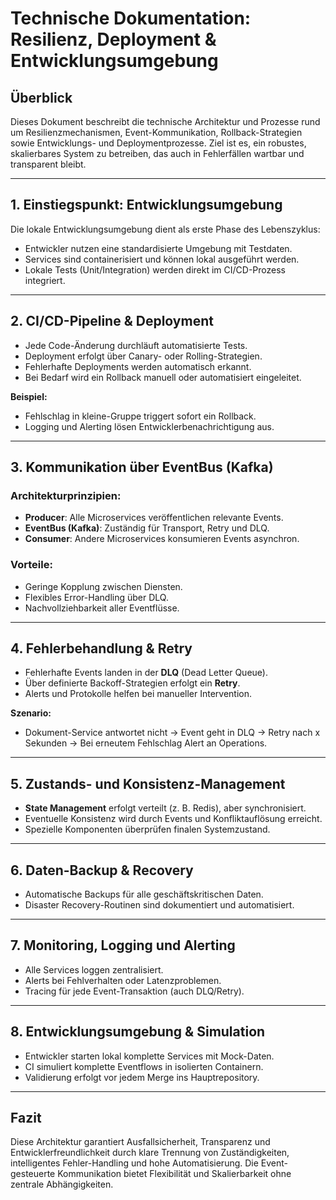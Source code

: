 # Technische Dokumentation: Resilienz, Deployment & Entwicklungsumgebung

## Überblick
Dieses Dokument beschreibt die technische Architektur und Prozesse rund um Resilienzmechanismen, Event-Kommunikation, Rollback-Strategien sowie Entwicklungs- und Deploymentprozesse. Ziel ist es, ein robustes, skalierbares System zu betreiben, das auch in Fehlerfällen wartbar und transparent bleibt.

---

## 1. Einstiegspunkt: Entwicklungsumgebung
Die lokale Entwicklungsumgebung dient als erste Phase des Lebenszyklus:
- Entwickler nutzen eine standardisierte Umgebung mit Testdaten.
- Services sind containerisiert und können lokal ausgeführt werden.
- Lokale Tests (Unit/Integration) werden direkt im CI/CD-Prozess integriert.

---

## 2. CI/CD-Pipeline & Deployment
- Jede Code-Änderung durchläuft automatisierte Tests.
- Deployment erfolgt über Canary- oder Rolling-Strategien.
- Fehlerhafte Deployments werden automatisch erkannt.
- Bei Bedarf wird ein Rollback manuell oder automatisiert eingeleitet.

**Beispiel:**
- Fehlschlag in kleine-Gruppe triggert sofort ein Rollback.
- Logging und Alerting lösen Entwicklerbenachrichtigung aus.

---

## 3. Kommunikation über EventBus (Kafka)
### Architekturprinzipien:
- **Producer**: Alle Microservices veröffentlichen relevante Events.
- **EventBus (Kafka)**: Zuständig für Transport, Retry und DLQ.
- **Consumer**: Andere Microservices konsumieren Events asynchron.

### Vorteile:
- Geringe Kopplung zwischen Diensten.
- Flexibles Error-Handling über DLQ.
- Nachvollziehbarkeit aller Eventflüsse.

---

## 4. Fehlerbehandlung & Retry
- Fehlerhafte Events landen in der **DLQ** (Dead Letter Queue).
- Über definierte Backoff-Strategien erfolgt ein **Retry**.
- Alerts und Protokolle helfen bei manueller Intervention.

**Szenario:**
- Dokument-Service antwortet nicht → Event geht in DLQ → Retry nach x Sekunden → Bei erneutem Fehlschlag Alert an Operations.

---

## 5. Zustands- und Konsistenz-Management
- **State Management** erfolgt verteilt (z. B. Redis), aber synchronisiert.
- Eventuelle Konsistenz wird durch Events und Konfliktauflösung erreicht.
- Spezielle Komponenten überprüfen finalen Systemzustand.

---

## 6. Daten-Backup & Recovery
- Automatische Backups für alle geschäftskritischen Daten.
- Disaster Recovery-Routinen sind dokumentiert und automatisiert.

---

## 7. Monitoring, Logging und Alerting
- Alle Services loggen zentralisiert.
- Alerts bei Fehlverhalten oder Latenzproblemen.
- Tracing für jede Event-Transaktion (auch DLQ/Retry).

---

## 8. Entwicklungsumgebung & Simulation
- Entwickler starten lokal komplette Services mit Mock-Daten.
- CI simuliert komplette Eventflows in isolierten Containern.
- Validierung erfolgt vor jedem Merge ins Hauptrepository.

---

## Fazit
Diese Architektur garantiert Ausfallsicherheit, Transparenz und Entwicklerfreundlichkeit durch klare Trennung von Zuständigkeiten, intelligentes Fehler-Handling und hohe Automatisierung. Die Event-gesteuerte Kommunikation bietet Flexibilität und Skalierbarkeit ohne zentrale Abhängigkeiten.
